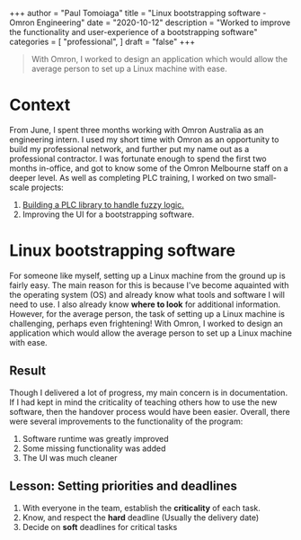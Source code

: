 +++
author = "Paul Tomoiaga"
title = "Linux bootstrapping software - Omron Engineering"
date = "2020-10-12"
description = "Worked to improve the functionality and user-experience of a bootstrapping software"
categories = [
    "professional",
]
draft = "false"
+++

> With Omron, I worked to design an application which would allow the average person to set up a Linux machine with ease.

# Context
From June, I spent three months working with Omron Australia as an engineering intern. I used my short time with Omron as an opportunity to build my professional network, and further put my name out as a professional contractor. I was fortunate enough to spend the first two months in-office, and got to know some of the Omron Melbourne staff on a deeper level. As well as completing PLC training, I worked on two small-scale projects:
  1. [Building a PLC library to handle fuzzy logic.](/posts/002-omron-fuzzy)
  2. Improving the UI for a bootstrapping software.

# Linux bootstrapping software
For someone like myself, setting up a Linux machine from the ground up is fairly easy. The main reason for this is because I've become aquainted with the operating system (OS) and already know what tools and software I will need to use. I also already know **where to look** for additional information. However, for the average person, the task of setting up a Linux machine is challenging, perhaps even frightening! With Omron, I worked to design an application which would allow the average person to set up a Linux machine with ease.

## Result
Though I delivered a lot of progress, my main concern is in documentation. If I had kept in mind the criticality of teaching others how to use the new software, then the handover process would have been easier. Overall, there were several improvements to the functionality of the program:
  1. Software runtime was greatly improved
  2. Some missing functionality was added
  3. The UI was much cleaner

## Lesson: Setting priorities and deadlines
  1. With everyone in the team, establish the **criticality** of each task.
  2. Know, and respect the **hard** deadline (Usually the delivery date)
  3. Decide on **soft** deadlines for critical tasks
